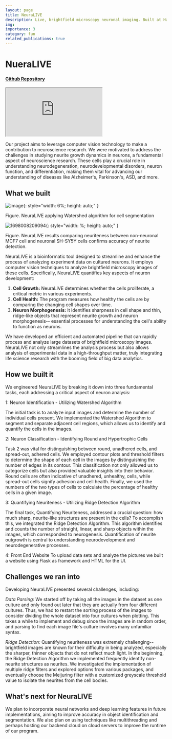 ```yaml
---
layout: page
title: NeuraLIVE
description: Live, brightfield microscopy neuronal imaging. Built at HackHarvard
img:
importance: 3
category: fun
related_publications: true
---
```


# NueraLIVE

#### [Github Repository](https://github.com/stevensusas/NeuraLIVE)

<div class="embed-responsive embed-responsive-16by9">
  <iframe class="embed-responsive-item" src="https://github.com/stevensusas/NeuraLIVE/assets/113653645/89bc5f4c-69d9-4f69-a01b-0aac3dd84523" allowfullscreen></iframe>
</div>

Our project aims to leverage computer vision technology to make a contribution to neuroscience research. We were motivated to address the challenges in studying neurite growth dynamics in neurons, a fundamental aspect of neuroscience research. These cells play a crucial role in understanding neurodegeneration, neurodevelopmental disorders, neuron function, and differentiation, making them vital for advancing our understanding of diseases like Alzheimer's, Parkinson's, ASD, and more.

## What we built

![image](https://github.com/stevensusas/NeuraLIVE/assets/113653645/0d967fc8-4779-4f99-8912-0bef056bb9ee){: style="width: 6%; height: auto;" }

Figure. NeuraLIVE applying Watershed algorithm for cell segmentation

![1698008209094](https://github.com/stevensusas/NeuraLIVE/assets/113653645/29977737-99ed-4291-a51b-1366dcd912aa){: style="width: %; height: auto;" }

Figure. NeuraLIVE results comparing neuriteness between non-neuronal MCF7 cell and neuronal SH-SY5Y cells confirms accuracy of neurite detection.

NeuraLIVE is a bioinformatic tool designed to streamline and enhance the process of analyzing experiment data on cultured neurons. It employs computer vision techniques to analyze brightfield microscopy images of these cells. Specifically, NeuraLIVE quantifies key aspects of neuron development:

1. **Cell Growth:** NeuraLIVE determines whether the cells proliferate, a critical metric in various experiments.
2. **Cell Health:** The program measures how healthy the cells are by comparing the changing cell shapes over time.
3. **Neuron Morphogenesis:** It identifies sharpness in cell shape and thin, ridge-like objects that represent neurite growth and neuron morphogenesis-- essential processes for understanding the cell's ability to function as neurons.

We have developed an efficient and automated pipeline that can rapidly process and analyze large datasets of brightfield microscopy images. NeuraLIVE not only streamlines the analysis process but also allows analysis of experimental data in a high-throughput matter, truly integrating life science research with the booming field of big data analytics.

## How we built it

We engineered NeuraLIVE by breaking it down into three fundamental tasks, each addressing a critical aspect of neuron analysis:

1: Neuron Identification - Utilizing Watershed Algorithm

The initial task is to analyze input images and determine the number of individual cells present. We implemented the Watershed Algorithm to segment and separate adjacent cell regions, which allows us to identify and quantify the cells in the images.

2: Neuron Classification - Identifying Round and Hypertrophic Cells

Task 2 was vital for distinguishing between round, unadhered cells, and spread-out, adhered cells. We employed contour plots and threshold filters to determine the shape of each cell in the images by distinguishing the number of edges in its contour. This classification not only allowed us to categorize cells but also provided valuable insights into their behavior. Round cells are often indicative of unadhered, unhealthy, cells, while spread-out cells signify adhesion and cell health. Finally, we used the numbers of the two types of cells to calculate the percentage of healthy cells in a given image.

3: Quantifying Neuriteness - Utilizing Ridge Detection Algorithm

The final task, Quantifying Neuriteness, addressed a crucial question: how much sharp, neurite-like structures are present in the cells? To accomplish this, we integrated the Ridge Detection Algorithm. This algorithm identifies and counts the number of straight, linear, and sharp objects within the images, which corresponded to neurogenesis. Quantification of neurite outgrowth is central to understanding neurodevelopment and neurodegenerative processes.

4: Front End Website
To upload data sets and analyze the pictures we built a website using Flask as framework and HTML for the UI.

## Challenges we ran into

Developing NeuraLIVE presented several challenges, including:

_Data Parsing:_ We started off by taking all the images in the dataset as one culture and only found out later that they are actually from four different cultures. Thus, we had to restart the sorting process of the images to consider dividing the whole dataset into four cultures when plotting. This takes a while to implement and debug since the images are in random order, and parsing to find each image file's culture involves many unfamiliar syntax.

_Ridge Detection:_ Quantifying neuriteness was extremely challenging--brightfield images are known for their difficulty in being analyzed, especially the sharper, thinner objects that do not reflect much light. In the beginning, the Ridge Detection Algorithm we implemented frequently identify non-neurite structures as neurites. We investigated the implementation of multiple ridge filters and explored options from various packages, and eventually choose the Meijuring filter with a customized greyscale threshold value to isolate the neurites from the cell bodies.

## What's next for NeuraLIVE

We plan to incorporate neural networks and deep learning features in future implementations, aiming to improve accuracy in object identification and segmentation. We also plan on using techniques like multithreading and perhaps hosting our backend cloud on cloud servers to improve the runtime of our program.
